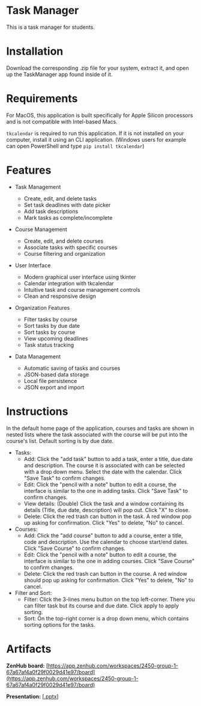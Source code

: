 # Task Manager
This is a task manager for students.

# Installation
Download the corresponding .zip file for your system, extract it, and open up the TaskManager app found inside of it.

# Requirements
For MacOS, this application is built specifically for Apple Silicon processors and is not compatible with Intel-based Macs.

`tkcalendar` is required to run this application. If it is not installed on your computer, install it using an CLI application. (Windows users for example can open PowerShell and type `pip install tkcalendar`)

# Features

- Task Management
    - Create, edit, and delete tasks
    - Set task deadlines with date picker
    - Add task descriptions
    - Mark tasks as complete/incomplete

- Course Management
    - Create, edit, and delete courses
    - Associate tasks with specific courses
    - Course filtering and organization

- User Interface
    - Modern graphical user interface using tkinter
    - Calendar integration with tkcalendar
    - Intuitive task and course management controls
    - Clean and responsive design

- Organization Features
    - Filter tasks by course
    - Sort tasks by due date
    - Sort tasks by course
    - View upcoming deadlines
    - Task status tracking

- Data Management
    - Automatic saving of tasks and courses
    - JSON-based data storage
    - Local file persistence
    - JSON export and import

# Instructions
In the default home page of the application, courses and tasks are shown in nested lists where the task associated with the course will be put into the course's list. Default sorting is by due date.

- Tasks:
    - Add: Click the "add task" button to add a task, enter a title, due date and description. The course it is associated with can be selected with a drop down menu. Select the date with the calendar. Click "Save Task" to confirm changes.
    - Edit: Click the "pencil with a note" button to edit a course, the interface is similar to the one in adding tasks. Click "Save Task" to confirm changes.
    - View details: (Double) Click the task and a window containing its details (Title, due date, description) will pop out. Click "X" to close.
    - Delete: Click the red trash can button in the task. A red window pop up asking for confirmation. Click "Yes" to delete, "No" to cancel.
- Courses:
    - Add: Click the "add course" button to add a course, enter a title, code and description. Use the calendar to choose start/end dates. Click "Save Course" to confirm changes.
    - Edit: Click the "pencil with a note" button to edit a course, the interface is similar to the one in adding courses. Click "Save Course" to confirm changes.
    - Delete: Click the red trash can button in the course. A red window should pop up asking for confirmation. Click "Yes" to delete, "No" to cancel.
- Filter and Sort:
    - Filter: Click the 3-lines menu button on the top left-corner. There you can filter task but its course and due date. Click apply to apply sorting.
    - Sort: On the top-right corner is a drop down menu, which contains sorting options for the tasks.
# Artifacts
**ZenHub board:** [https://app.zenhub.com/workspaces/2450-group-1-67a67af4a0f29f0029d41e97/board](https://app.zenhub.com/workspaces/2450-group-1-67a67af4a0f29f0029d41e97/board)

**Presentation:** [[.pptx](https://github.com/extremepayne/cs2450-G1/blob/main/docs/Group%201%20Presentation.pptx)]
